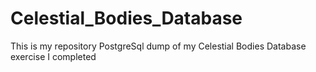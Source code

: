 # Celestial_Bodies_Database
This is my repository PostgreSql dump of my Celestial Bodies Database exercise I completed
